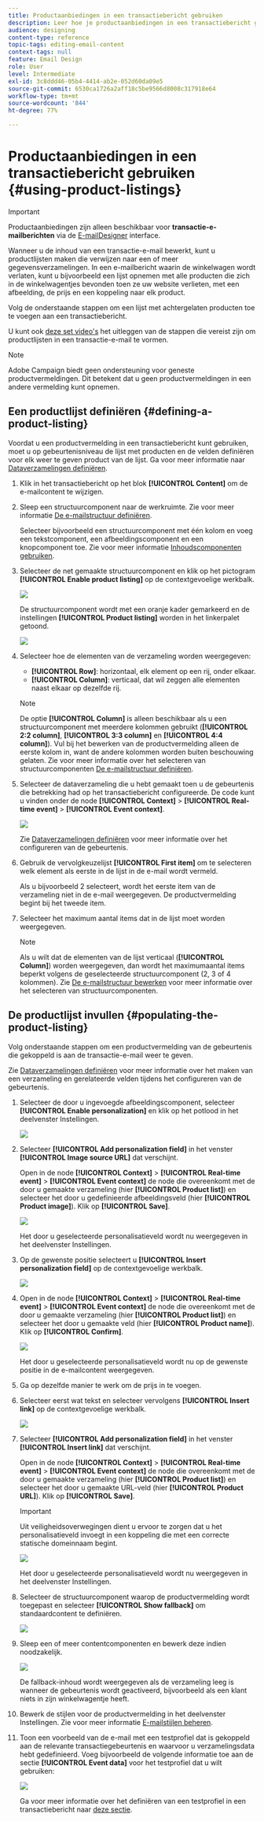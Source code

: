 ```yaml
---
title: Productaanbiedingen in een transactiebericht gebruiken
description: Leer hoe je productaanbiedingen in een transactiebericht gebruikt.
audience: designing
content-type: reference
topic-tags: editing-email-content
context-tags: null
feature: Email Design
role: User
level: Intermediate
exl-id: 3c8ddd46-05b4-4414-ab2e-052d60da09e5
source-git-commit: 6530ca1726a2aff18c5be9566d8008c317918e64
workflow-type: tm+mt
source-wordcount: '844'
ht-degree: 77%

---
```


# Productaanbiedingen in een transactiebericht gebruiken {#using-product-listings}

>[!IMPORTANT]
>
>Productaanbiedingen zijn alleen beschikbaar voor **transactie-e-mailberichten** via de [E-mailDesigner](../../designing/using/designing-content-in-adobe-campaign.md#email-designer-interface) interface.

Wanneer u de inhoud van een transactie-e-mail bewerkt, kunt u productlijsten maken die verwijzen naar een of meer gegevensverzamelingen. In een e-mailbericht waarin de winkelwagen wordt verlaten, kunt u bijvoorbeeld een lijst opnemen met alle producten die zich in de winkelwagentjes bevonden toen ze uw website verlieten, met een afbeelding, de prijs en een koppeling naar elk product.

Volg de onderstaande stappen om een lijst met achtergelaten producten toe te voegen aan een transactiebericht.

U kunt ook [deze set video&#39;s](https://experienceleague.adobe.com/docs/campaign-standard-learn/tutorials/designing-content/product-listings-in-transactional-email.html#configure-product-listings-in-transactional-emails) het uitleggen van de stappen die vereist zijn om productlijsten in een transactie-e-mail te vormen.

>[!NOTE]
>
>Adobe Campaign biedt geen ondersteuning voor geneste productvermeldingen. Dit betekent dat u geen productvermeldingen in een andere vermelding kunt opnemen.

## Een productlijst definiëren {#defining-a-product-listing}

Voordat u een productvermelding in een transactiebericht kunt gebruiken, moet u op gebeurtenisniveau de lijst met producten en de velden definiëren voor elk weer te geven product van de lijst. Ga voor meer informatie naar [Dataverzamelingen definiëren](../../channels/using/configuring-transactional-event.md#defining-data-collections).

1. Klik in het transactiebericht op het blok **[!UICONTROL Content]** om de e-mailcontent te wijzigen.
1. Sleep een structuurcomponent naar de werkruimte. Zie voor meer informatie [De e-mailstructuur definiëren](../../designing/using/designing-from-scratch.md#defining-the-email-structure).

   Selecteer bijvoorbeeld een structuurcomponent met één kolom en voeg een tekstcomponent, een afbeeldingscomponent en een knopcomponent toe. Zie voor meer informatie [Inhoudscomponenten gebruiken](../../designing/using/designing-from-scratch.md#about-content-components).

1. Selecteer de net gemaakte structuurcomponent en klik op het pictogram **[!UICONTROL Enable product listing]** op de contextgevoelige werkbalk.

   ![](assets/message-center_loop_create.png)

   De structuurcomponent wordt met een oranje kader gemarkeerd en de instellingen **[!UICONTROL Product listing]** worden in het linkerpalet getoond.

   ![](assets/message-center_loop_palette.png)

1. Selecteer hoe de elementen van de verzameling worden weergegeven:

   * **[!UICONTROL Row]**: horizontaal, elk element op een rij, onder elkaar.
   * **[!UICONTROL Column]**: verticaal, dat wil zeggen alle elementen naast elkaar op dezelfde rij.

   >[!NOTE]
   >
   >De optie **[!UICONTROL Column]** is alleen beschikbaar als u een structuurcomponent met meerdere kolommen gebruikt (**[!UICONTROL 2:2 column]**, **[!UICONTROL 3:3 column]** en **[!UICONTROL 4:4 column]**). Vul bij het bewerken van de productvermelding alleen de eerste kolom in, want de andere kolommen worden buiten beschouwing gelaten. Zie voor meer informatie over het selecteren van structuurcomponenten [De e-mailstructuur definiëren](../../designing/using/designing-from-scratch.md#defining-the-email-structure).

1. Selecteer de dataverzameling die u hebt gemaakt toen u de gebeurtenis die betrekking had op het transactiebericht configureerde. De code kunt u vinden onder de node **[!UICONTROL Context]** > **[!UICONTROL Real-time event]** > **[!UICONTROL Event context]**.

   ![](assets/message-center_loop_selection.png)

   Zie [Dataverzamelingen definiëren](../../channels/using/configuring-transactional-event.md#defining-data-collections) voor meer informatie over het configureren van de gebeurtenis.

1. Gebruik de vervolgkeuzelijst **[!UICONTROL First item]** om te selecteren welk element als eerste in de lijst in de e-mail wordt vermeld.

   Als u bijvoorbeeld 2 selecteert, wordt het eerste item van de verzameling niet in de e-mail weergegeven. De productvermelding begint bij het tweede item.

1. Selecteer het maximum aantal items dat in de lijst moet worden weergegeven.

   >[!NOTE]
   >
   >Als u wilt dat de elementen van de lijst verticaal (**[!UICONTROL Column]**) worden weergegeven, dan wordt het maximumaantal items beperkt volgens de geselecteerde structuurcomponent (2, 3 of 4 kolommen). Zie [De e-mailstructuur bewerken](../../designing/using/designing-from-scratch.md#defining-the-email-structure) voor meer informatie over het selecteren van structuurcomponenten.

## De productlijst invullen {#populating-the-product-listing}

Volg onderstaande stappen om een productvermelding van de gebeurtenis die gekoppeld is aan de transactie-e-mail weer te geven.

Zie [Dataverzamelingen definiëren](../../channels/using/configuring-transactional-event.md#defining-data-collections) voor meer informatie over het maken van een verzameling en gerelateerde velden tijdens het configureren van de gebeurtenis.

1. Selecteer de door u ingevoegde afbeeldingscomponent, selecteer **[!UICONTROL Enable personalization]** en klik op het potlood in het deelvenster Instellingen.

   ![](assets/message-center_loop_image.png)

1. Selecteer **[!UICONTROL Add personalization field]** in het venster **[!UICONTROL Image source URL]** dat verschijnt.

   Open in de node **[!UICONTROL Context]** > **[!UICONTROL Real-time event]** > **[!UICONTROL Event context]** de node die overeenkomt met de door u gemaakte verzameling (hier **[!UICONTROL Product list]**) en selecteer het door u gedefinieerde afbeeldingsveld (hier **[!UICONTROL Product image]**). Klik op **[!UICONTROL Save]**.

   ![](assets/message-center_loop_product-image.png)

   Het door u geselecteerde personalisatieveld wordt nu weergegeven in het deelvenster Instellingen.

1. Op de gewenste positie selecteert u **[!UICONTROL Insert personalization field]** op de contextgevoelige werkbalk.

   ![](assets/message-center_loop_product.png)

1. Open in de node **[!UICONTROL Context]** > **[!UICONTROL Real-time event]** > **[!UICONTROL Event context]** de node die overeenkomt met de door u gemaakte verzameling (hier **[!UICONTROL Product list]**) en selecteer het door u gemaakte veld (hier **[!UICONTROL Product name]**). Klik op **[!UICONTROL Confirm]**.

   ![](assets/message-center_loop_product_node.png)

   Het door u geselecteerde personalisatieveld wordt nu op de gewenste positie in de e-mailcontent weergegeven.

1. Ga op dezelfde manier te werk om de prijs in te voegen.
1. Selecteer eerst wat tekst en selecteer vervolgens **[!UICONTROL Insert link]** op de contextgevoelige werkbalk.

   ![](assets/message-center_loop_link_insert.png)

1. Selecteer **[!UICONTROL Add personalization field]** in het venster **[!UICONTROL Insert link]** dat verschijnt.

   Open in de node **[!UICONTROL Context]** > **[!UICONTROL Real-time event]** > **[!UICONTROL Event context]** de node die overeenkomt met de door u gemaakte verzameling (hier **[!UICONTROL Product list]**) en selecteer het door u gemaakte URL-veld (hier **[!UICONTROL Product URL]**). Klik op **[!UICONTROL Save]**.

   >[!IMPORTANT]
   >
   >Uit veiligheidsoverwegingen dient u ervoor te zorgen dat u het personalisatieveld invoegt in een koppeling die met een correcte statische domeinnaam begint.

   ![](assets/message-center_loop_link_select.png)

   Het door u geselecteerde personalisatieveld wordt nu weergegeven in het deelvenster Instellingen.

1. Selecteer de structuurcomponent waarop de productvermelding wordt toegepast en selecteer **[!UICONTROL Show fallback]** om standaardcontent te definiëren.

   ![](assets/message-center_loop_fallback_show.png)

1. Sleep een of meer contentcomponenten en bewerk deze indien noodzakelijk.

   ![](assets/message-center_loop_fallback.png)

   De fallback-inhoud wordt weergegeven als de verzameling leeg is wanneer de gebeurtenis wordt geactiveerd, bijvoorbeeld als een klant niets in zijn winkelwagentje heeft.

1. Bewerk de stijlen voor de productvermelding in het deelvenster Instellingen. Zie voor meer informatie [E-mailstijlen beheren](../../designing/using/styles.md).
1. Toon een voorbeeld van de e-mail met een testprofiel dat is gekoppeld aan de relevante transactiegebeurtenis en waarvoor u verzamelingsdata hebt gedefinieerd. Voeg bijvoorbeeld de volgende informatie toe aan de sectie **[!UICONTROL Event data]** voor het testprofiel dat u wilt gebruiken:

   ![](assets/message-center_loop_test-profile_payload.png)

   Ga voor meer informatie over het definiëren van een testprofiel in een transactiebericht naar [deze sectie](../../channels/using/testing-transactional-message.md#defining-specific-test-profile).
